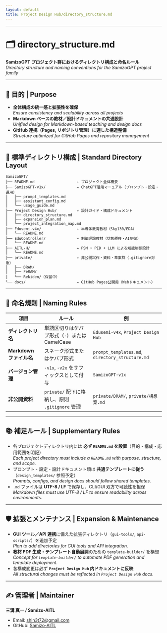 ```yaml
---
layout: default
title: Project Design Hub/directory_structure.md
---
```


---

# 🗂 directory_structure.md

**SamizoGPT プロジェクト群におけるディレクトリ構成と命名ルール**  
*Directory structure and naming conventions for the SamizoGPT project family*

---

## 🎯 目的 | Purpose
- **全体構成の統一感と拡張性を確保**  
  *Ensure consistency and scalability across all projects*  
- **Markdown ベースの教材／設計ドキュメントの共通設計**  
  *Unified design for Markdown-based teaching and design docs*  
- **GitHub 連携（Pages, リポジトリ管理）に適した構造整備**  
  *Structure optimized for GitHub Pages and repository management*  

---

## 📁 標準ディレクトリ構成 | Standard Directory Layout

```plaintext
SamizoGPT/
├── README.md                   ← プロジェクト全体概要
├── SamizoGPT-v1x/              ← ChatGPT活用マニュアル（プロンプト・設定・運用）
│   ├── prompt_templates.md
│   ├── assistant_config.md
│   └── usage_guide.md
├── Project Design Hub/         ← 設計ガイド・構成ドキュメント
│   ├── directory_structure.md
│   ├── expansion_plan.md
│   └── project_integration_map.md
├── Edusemi-v4x/                ← 半導体教育教材（Sky130/EDA）
│   └── README.md
├── EduController/              ← 制御理論教材（状態遷移・AI制御）
│   └── README.md
├── AITL-H/                     ← FSM + PID + LLM による知能制御設計
│   └── README.md
├── private/                    ← 非公開試作・資料・草案群（.gitignore対象）
│   ├── DRAM/
│   ├── FeRAM/
│   └── Rekiden/（保留中）
└── docs/                       ← GitHub Pages公開用（Webドキュメント）
```

---

## 🧩 命名規則 | Naming Rules

| 項目 | ルール | 例 |
|------|--------|-----|
| **ディレクトリ名** | 単語区切りはケバブ形式（`-`）または CamelCase | `Edusemi-v4x`, `Project Design Hub` |
| **Markdown ファイル名** | スネーク形式またはケバブ形式 | `prompt_templates.md`, `directory_structure.md` |
| **バージョン管理** | `-v1x`, `-v2x` をサフィックスとして付与 | `SamizoGPT-v1x` |
| **非公開資料** | `private/` 配下に格納し、原則 `.gitignore` 管理 | `private/DRAM/`, `private/構想案.md` |

---

## 📚 補足ルール | Supplementary Rules
- 各プロジェクトディレクトリ内には **必ず `README.md` を設置**（目的・構成・応用範囲を明記）  
  *Each project directory must include a `README.md` with purpose, structure, and scope.*  
- プロンプト・設定・設計ドキュメント類は **共通テンプレートに従う**（`design_templates/` 参照予定）  
  *Prompts, configs, and design docs should follow shared templates.*  
- `.md` ファイルは **UTF-8 / LF** で保存し、CLI/GUI 双方で可読性を担保  
  *Markdown files must use UTF-8 / LF to ensure readability across environments.*  

---

## 🛡 拡張とメンテナンス | Expansion & Maintenance
- **GUI ツール／API 連携**に備えた拡張ディレクトリ（`gui-tools/`, `api-scripts/`）を追加予定  
  *Plan to add directories for GUI tools and API integration.*  
- **教材 PDF 生成・テンプレート自動展開**のための `template-builder/` を構想  
  *Concept for `template-builder/` to automate PDF generation and template deployment.*  
- 各構成変更は必ず **`Project Design Hub` 内ドキュメントに反映**  
  *All structural changes must be reflected in `Project Design Hub` docs.*  

---

## ✍ 管理者 | Maintainer
**三溝 真一 / Samizo-AITL**  
- Email: [shin3t72@gmail.com](mailto:shin3t72@gmail.com)  
- GitHub: [Samizo-AITL](https://github.com/Samizo-AITL)

